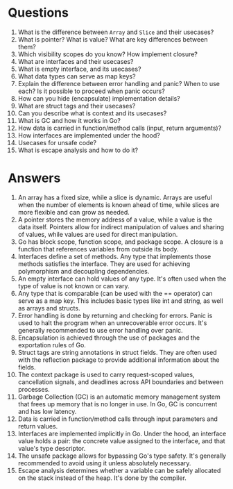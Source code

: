 # Questions

1. What is the difference between `Array` and `Slice` and their usecases?
2. What is pointer? What is value? What are key differences between them?
3. Which visibility scopes do you know? How implement closure?
4. What are interfaces and their usecases?
5. What is empty interface, and its usecases?
6. What data types can serve as map keys?
7. Explain the difference between error handling and panic? When to use each? Is it possible to proceed when panic
   occurs?
8. How can you hide (encapsulate) implementation details?
9. What are struct tags and their usecases?
10. Can you describe what is context and its usecases?
11. What is GC and how it works in Go?
12. How data is carried in function/method calls (input, return arguments)?
13. How interfaces are implemented under the hood?
14. Usecases for unsafe code?
15. What is escape analysis and how to do it?

# Answers

1. An array has a fixed size, while a slice is dynamic. Arrays are useful when the number of elements is known ahead of
   time, while slices are more flexible and can grow as needed.
2. A pointer stores the memory address of a value, while a value is the data itself. Pointers allow for indirect
   manipulation of values and sharing of values, while values are used for direct manipulation.
3. Go has block scope, function scope, and package scope. A closure is a function that references variables from outside
   its body.
4. Interfaces define a set of methods. Any type that implements those methods satisfies the interface. They are used for
   achieving polymorphism and decoupling dependencies.
5. An empty interface can hold values of any type. It's often used when the type of value is not known or can vary.
6. Any type that is comparable (can be used with the == operator) can serve as a map key. This includes basic types like
   int and string, as well as arrays and structs.
7. Error handling is done by returning and checking for errors. Panic is used to halt the program when an unrecoverable
   error occurs. It's generally recommended to use error handling over panic.
8. Encapsulation is achieved through the use of packages and the exportation rules of Go.
9. Struct tags are string annotations in struct fields. They are often used with the reflection package to provide
   additional information about the fields.
10. The context package is used to carry request-scoped values, cancellation signals, and deadlines across API
    boundaries and between processes.
11. Garbage Collection (GC) is an automatic memory management system that frees up memory that is no longer in use. In
    Go, GC is concurrent and has low latency.
12. Data is carried in function/method calls through input parameters and return values.
13. Interfaces are implemented implicitly in Go. Under the hood, an interface value holds a pair: the concrete value
    assigned to the interface, and that value's type descriptor.
14. The unsafe package allows for bypassing Go's type safety. It's generally recommended to avoid using it unless
    absolutely necessary.
15. Escape analysis determines whether a variable can be safely allocated on the stack instead of the heap. It's done by
    the compiler.
